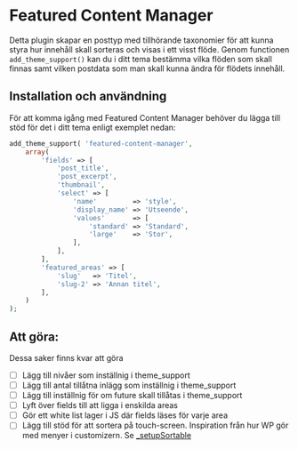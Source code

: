 # Featured Content Manager

Detta plugin skapar en posttyp med tillhörande taxonomier för att kunna styra hur innehåll skall sorteras och visas i ett visst flöde. Genom functionen ```add_theme_support()``` kan du i ditt tema bestämma vilka flöden som skall finnas samt vilken postdata som man skall kunna ändra för flödets innehåll.

## Installation och användning

För att komma igång med Featured Content Manager behöver du lägga till stöd för det i ditt tema enligt exemplet nedan:

```php
add_theme_support( 'featured-content-manager',
	array(
		'fields' => [
			'post_title',
			'post_excerpt',
			'thumbnail',
			'select' => [
				'name'         => 'style',
				'display_name' => 'Utseende',
				'values'       => [
					'standard' => 'Standard',
					'large'    => 'Stor',
				],
			],
		],
		'featured_areas' => [
			'slug'   => 'Titel',
			'slug-2' => 'Annan titel',
		],
	)
);
```

## Att göra:

Dessa saker finns kvar att göra

* ☐ Lägg till nivåer som inställnig i theme_support
* ☐ Lägg till antal tillåtna inlägg som inställnig i theme_support
* ☐ Lägg till inställnig för om future skall tillåtas i theme_support
* ☐ Lyft över fields till att ligga i enskilda areas
* ☐ Gör ett white list lager i JS där fields läses för varje area
* ☐ Lägg till stöd för att sortera på touch-screen. Inspiration från hur WP gör med menyer i customizern. Se [_setupSortable](https://github.com/WordPress/wordpress-develop/search?q=_setupSortable&unscoped_q=_setupSortable)
